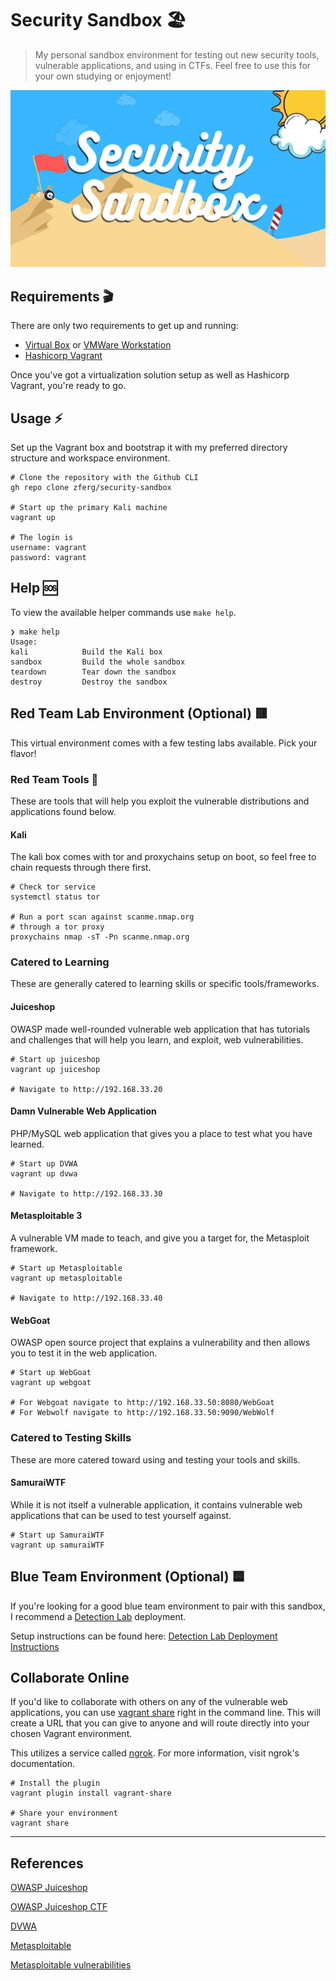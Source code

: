 # Security Sandbox 🏖️

> My personal sandbox environment for testing out new
> security tools, vulnerable applications, and using in CTFs.
> Feel free to use this for your own studying or enjoyment!

![Security Sandbox Logo](./images/security-sandbox.png)

## Requirements 🎬

There are only two requirements to
get up and running:

- [Virtual Box](https://www.virtualbox.org/) or [VMWare Workstation](https://www.vmware.com/products/workstation-player/workstation-player-evaluation.html)
- [Hashicorp Vagrant](https://www.vagrantup.com/downloads)

Once you've got a virtualization solution setup as well as Hashicorp Vagrant, you're ready to go.

## Usage ⚡

Set up the Vagrant box and bootstrap it with
my preferred directory structure and workspace environment.

```shell
# Clone the repository with the Github CLI
gh repo clone zferg/security-sandbox

# Start up the primary Kali machine
vagrant up

# The login is
username: vagrant
password: vagrant
```

## Help 🆘

To view the available helper commands use `make help`.

```shell
❯ make help
Usage:
kali            Build the Kali box
sandbox         Build the whole sandbox
teardown        Tear down the sandbox
destroy         Destroy the sandbox
```

## Red Team Lab Environment (Optional) 🟥

This virtual environment comes with a few testing labs available. 
Pick your flavor!

### Red Team Tools 🔧

These are tools that will help you exploit the vulnerable distributions and applications found below.

#### Kali

The kali box comes with tor and proxychains setup on boot, so feel free to chain requests through there first.

```shell
# Check tor service
systemctl status tor

# Run a port scan against scanme.nmap.org
# through a tor proxy 
proxychains nmap -sT -Pn scanme.nmap.org 
```

### Catered to Learning

These are generally catered to learning skills or specific tools/frameworks.

#### Juiceshop

OWASP made well-rounded vulnerable web application that has tutorials and challenges that will help you learn, and exploit, web vulnerabilities.

```shell
# Start up juiceshop
vagrant up juiceshop

# Navigate to http://192.168.33.20
```

#### Damn Vulnerable Web Application

PHP/MySQL web application that gives you a place to test what you have learned.

```shell
# Start up DVWA
vagrant up dvwa

# Navigate to http://192.168.33.30
```

#### Metasploitable 3

A vulnerable VM made to teach, and give you a target for, the Metasploit framework.

```shell
# Start up Metasploitable
vagrant up metasploitable

# Navigate to http://192.168.33.40
```

#### WebGoat

OWASP open source project that explains a vulnerability and then allows you to test it in the web application.

```shell
# Start up WebGoat
vagrant up webgoat

# For Webgoat navigate to http://192.168.33.50:8080/WebGoat
# For Webwolf navigate to http://192.168.33.50:9090/WebWolf
```

### Catered to Testing Skills

These are more catered toward using and testing your tools and skills.

#### SamuraiWTF

While it is not itself a vulnerable application, it contains vulnerable web applications that can be used to test yourself against.

```shell
# Start up SamuraiWTF
vagrant up samuraiWTF
```

## Blue Team Environment (Optional) 🟦

If you're looking for a good blue team environment to pair with this sandbox, I recommend a [Detection Lab](https://detectionlab.network/) deployment. 

Setup instructions can be found here:
[Detection Lab Deployment Instructions](https://detectionlab.network/deployment/)


## Collaborate Online

If you'd like to collaborate with others on any of the vulnerable web applications, you can use [vagrant share](https://www.vagrantup.com/docs/share)
right in the command line. This will create a URL that you can give to anyone and will route directly into your chosen Vagrant environment.

This utilizes a service called [ngrok](https://ngrok.com). For more information, visit ngrok's documentation.

```shell
# Install the plugin
vagrant plugin install vagrant-share

# Share your environment
vagrant share
```

---

## References

[OWASP Juiceshop](https://owasp.org/www-project-juice-shop/)

[OWASP Juiceshop CTF](https://github.com/bkimminich/juice-shop-ctf)

[DVWA](https://dvwa.co.uk/)

[Metasploitable](https://github.com/rapid7/metasploitable3)

[Metasploitable vulnerabilities](https://github.com/rapid7/metasploitable3/wiki/Vulnerabilities)
